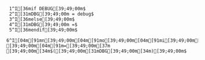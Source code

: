      1^I[36mif DEBUG[39;49;00m$
     2^I[31mDBG[39;49;00m = debug$
     3^I[36melse[39;49;00m$
     4^I[31mDBG[39;49;00m =$
     5^I[36mendif[39;49;00m$
     6^I[04m[91mn[39;49;00m[04m[91mo[39;49;00m[04m[91mi[39;49;00m[04m[91mn[39;49;00m[04m[91ms[39;49;00m[04m[91mt[39;49;00m[04m[91m_[39;49;00m[04m[91mP[39;49;00m[04m[91mR[39;49;00m[04m[91mO[39;49;00m[04m[91mG[39;49;00m[04m[91mR[39;49;00m[04m[91mA[39;49;00m[04m[91mM[39;49;00m[04m[91mS[39;49;00m[37m [39;49;00m[04m[91m=[39;49;00m[37m [39;49;00m[34m$([39;49;00m[31mDBG[39;49;00m[34m)[39;49;00m$
